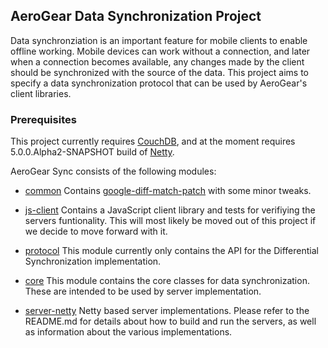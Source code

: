 ## AeroGear Data Synchronization Project
Data synchronziation is an important feature for mobile clients to enable offline working. Mobile devices can
work without a connection, and later when a connection becomes available, any changes made by the client should be
synchronized with the source of the data.
This project aims to specify a data synchronization protocol that can be used by AeroGear's client libraries.

### Prerequisites
This project currently requires [CouchDB](http://couchdb.apache.org/), and at the moment requires 5.0.0.Alpha2-SNAPSHOT
build of [Netty](https://github.com/netty/netty).

AeroGear Sync consists of the following modules:

* [common](./common)
Contains [google-diff-match-patch](https://code.google.com/p/google-diff-match-patch/) with some minor tweaks.  

* [js-client](./js-client)
Contains a JavaScript client library and tests for verifiying the servers funtionality. This will most likely be moved
out of this project if we decide to move forward with it.  

* [protocol](./protocol)
This module currently only contains the API for the Differential Synchronization implementation.  

* [core](./core)
This module contains the core classes for data synchronization. These are intended to be used by server implementation.

* [server-netty](./server-netty)
Netty based server implementations. Please refer to the README.md for details about how to build and run the servers,
as well as information about the various implementations.


